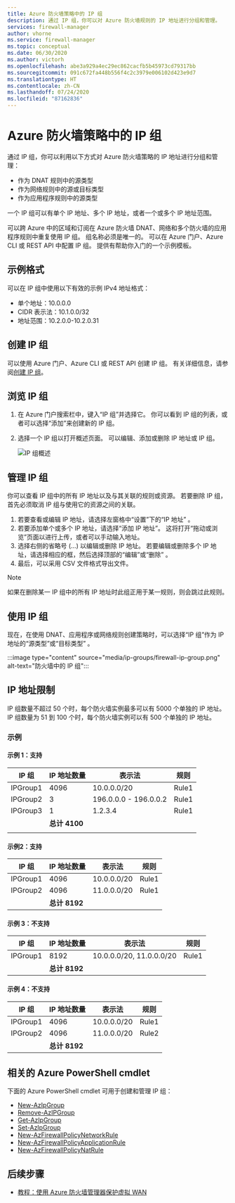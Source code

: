 ```yaml
---
title: Azure 防火墙策略中的 IP 组
description: 通过 IP 组，你可以对 Azure 防火墙规则的 IP 地址进行分组和管理。
services: firewall-manager
author: vhorne
ms.service: firewall-manager
ms.topic: conceptual
ms.date: 06/30/2020
ms.author: victorh
ms.openlocfilehash: abe3a929a4ec29ec862cacfb5b45973cd79317bb
ms.sourcegitcommit: 091c672fa448b556f4c2c3979e006102d423e9d7
ms.translationtype: HT
ms.contentlocale: zh-CN
ms.lasthandoff: 07/24/2020
ms.locfileid: "87162836"
---
```

# <a name="ip-groups-in-azure-firewall-policy"></a>Azure 防火墙策略中的 IP 组

通过 IP 组，你可以利用以下方式对 Azure 防火墙策略的 IP 地址进行分组和管理：

- 作为 DNAT 规则中的源类型
- 作为网络规则中的源或目标类型
- 作为应用程序规则中的源类型


一个 IP 组可以有单个 IP 地址、多个 IP 地址，或者一个或多个 IP 地址范围。

可以跨 Azure 中的区域和订阅在 Azure 防火墙 DNAT、网络和多个防火墙的应用程序规则中重复使用 IP 组。 组名称必须是唯一的。 可以在 Azure 门户、Azure CLI 或 REST API 中配置 IP 组。 提供有帮助你入门的一个示例模板。

## <a name="sample-format"></a>示例格式

可以在 IP 组中使用以下有效的示例 IPv4 地址格式：

- 单个地址：10.0.0.0
- CIDR 表示法：10.1.0.0/32
- 地址范围：10.2.0.0-10.2.0.31

## <a name="create-an-ip-group"></a>创建 IP 组

可以使用 Azure 门户、Azure CLI 或 REST API 创建 IP 组。 有关详细信息，请参阅[创建 IP 组](../firewall/create-ip-group.md)。

## <a name="browse-ip-groups"></a>浏览 IP 组
1. 在 Azure 门户搜索栏中，键入“IP 组”并选择它。 你可以看到 IP 组的列表，或者可以选择“添加”来创建新的 IP 组。
2. 选择一个 IP 组以打开概述页面。 可以编辑、添加或删除 IP 地址或 IP 组。

   ![IP 组概述](media/ip-groups/overview.png)

## <a name="manage-an-ip-group"></a>管理 IP 组

你可以查看 IP 组中的所有 IP 地址以及与其关联的规则或资源。 若要删除 IP 组，首先必须取消 IP 组与使用它的资源之间的关联。

1. 若要查看或编辑 IP 地址，请选择左窗格中“设置”下的“IP 地址” 。
2. 若要添加单个或多个 IP 地址，请选择“添加 IP 地址”。 这将打开“拖动或浏览”页面以进行上传，或者可以手动输入地址。
3.    选择右侧的省略号 (…) 以编辑或删除 IP 地址。 若要编辑或删除多个 IP 地址，请选择相应的框，然后选择顶部的“编辑”或“删除” 。
4. 最后，可以采用 CSV 文件格式导出文件。

> [!NOTE]
> 如果在删除某一 IP 组中的所有 IP 地址时此组正用于某一规则，则会跳过此规则。


## <a name="use-an-ip-group"></a>使用 IP 组

现在，在使用 DNAT、应用程序或网络规则创建策略时，可以选择“IP 组”作为 IP 地址的“源类型”或“目标类型”  。

:::image type="content" source="media/ip-groups/firewall-ip-group.png" alt-text="防火墙中的 IP 组":::

## <a name="ip-address-limits"></a>IP 地址限制

IP 组数量不超过 50 个时，每个防火墙实例最多可以有 5000 个单独的 IP 地址。 IP 组数量为 51 到 100 个时，每个防火墙实例可以有 500 个单独的 IP 地址。

### <a name="examples"></a>示例

#### <a name="example-1-supported"></a>示例 1：支持

|IP 组  |IP 地址数量  |表示法  |规则  |
|---------|---------|---------|---------|
|IPGroup1 |4096     |10.0.0.0/20  |Rule1|
|IPGroup2     |3|196.0.0.0 - 196.0.0.2|Rule1|
|IPGroup3     |1|1.2.3.4|Rule1|
|     |**总计 4100**|         |         |
|     |         |         |         |

#### <a name="example-2-supported"></a>示例2：支持

|IP 组  |IP 地址数量  |表示法  |规则  |
|---------|---------|---------|---------|
|IPGroup1 |4096     |10.0.0.0/20  |Rule1|
|IPGroup2     |4096|11.0.0.0/20|Rule1|
|     |**总计 8192**|         |         |

#### <a name="example-3-not-supported"></a>示例 3：不支持

|IP 组  |IP 地址数量  |表示法  |规则  |
|---------|---------|---------|---------|
|IPGroup1 |8192     |10.0.0.0/20, 11.0.0.0/20  |Rule1|
|     |**总计 8192**|||

#### <a name="example-4-supported"></a>示例 4：不支持

|IP 组  |IP 地址数量  |表示法  |规则  |
|---------|---------|---------|---------|
|IPGroup1 |4096     |10.0.0.0/20  |Rule1|
|IPGroup2     |4096|11.0.0.0/20|Rule2|
|     |**总计 8192**|         |         |


## <a name="related-azure-powershell-cmdlets"></a>相关的 Azure PowerShell cmdlet

下面的 Azure PowerShell cmdlet 可用于创建和管理 IP 组：

- [New-AzIpGroup](https://docs.microsoft.com/powershell/module/az.network/new-azipgroup?view=azps-3.4.0)
- [Remove-AzIPGroup](https://docs.microsoft.com/powershell/module/az.network/remove-azipgroup?view=azps-3.4.0)
- [Get-AzIpGroup](https://docs.microsoft.com/powershell/module/az.network/get-azipgroup?view=azps-3.4.0)
- [Set-AzIpGroup](https://docs.microsoft.com/powershell/module/az.network/set-azipgroup?view=azps-3.4.0)
- [New-AzFirewallPolicyNetworkRule](https://docs.microsoft.com/powershell/module/az.network/new-azfirewallpolicynetworkrule?view=azps-3.4.0)
- [New-AzFirewallPolicyApplicationRule](https://docs.microsoft.com/powershell/module/az.network/new-azfirewallpolicyapplicationrule?view=azps-3.4.0)
- [New-AzFirewallPolicyNatRule](https://docs.microsoft.com/powershell/module/az.network/new-azfirewallpolicynatrule?view=azps-3.4.0)

## <a name="next-steps"></a>后续步骤

- [教程：使用 Azure 防火墙管理器保护虚拟 WAN](secure-cloud-network.md)